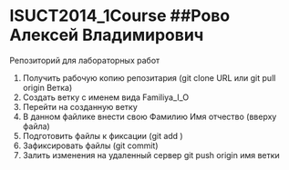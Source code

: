 ﻿ISUCT2014_1Course
##Рово Алексей Владимирович
=================

Репозиторий для лабораторных работ

1. Получить рабочую копию репозитария (git clone URL или git pull origin Ветка)
2. Создать ветку с именем вида Familiya_I_O
3. Перейти на созданную ветку
4. В данном файлике внести свою Фамилию Имя отчество (вверху файла)
5. Подготовить файлы к фиксации (git add )
6. Зафиксировать файлы (git commit)
7. Залить изменения на удаленный сервер git push origin имя ветки